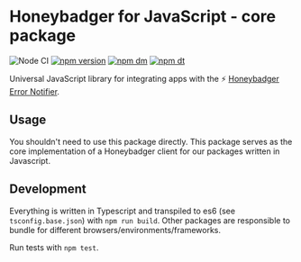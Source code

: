 # Honeybadger for JavaScript - core package

![Node CI](https://github.com/honeybadger-io/honeybadger-js/workflows/Node%20CI/badge.svg)
[![npm version](https://badge.fury.io/js/%40honeybadger-io%2Fcore.svg)](https://badge.fury.io/js/%40honeybadger-io%2Fcore)
[![npm dm](https://img.shields.io/npm/dm/@honeybadger-io/core)](https://www.npmjs.com/package/@honeybadger-io/core)
[![npm dt](https://img.shields.io/npm/dt/@honeybadger-io/core)](https://www.npmjs.com/package/@honeybadger-io/core)

Universal JavaScript library for integrating apps with the :zap: [Honeybadger Error Notifier](http://honeybadger.io).

## Usage

You shouldn't need to use this package directly. This package serves as the core implementation of a Honeybadger client
for our packages written in Javascript.

## Development

Everything is written in Typescript and transpiled to es6 (see `tsconfig.base.json`) with `npm run build`.
Other packages are responsible to bundle for different browsers/environments/frameworks.

Run tests with `npm test`.
